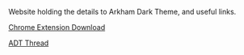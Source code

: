 Website holding the details to Arkham Dark Theme, and useful links.

<a href="https://chrome.google.com/webstore/detail/arkham-dark-theme/naojgmnbokfikkbkhkfoakecmhbjlnge">Chrome Extension Download</a>

<a href="http://arkhamnetwork.org/community/threads/adt-arkham-dark-theme.64974/">ADT Thread</a>

